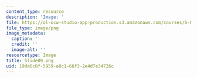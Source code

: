```yaml
---
content_type: resource
description: 'Image: '
file: https://ol-ocw-studio-app-production.s3.amazonaws.com/courses/6-004-computation-structures-spring-2017/19da6c8f5959a8c166f32e4d7e34726c_Slide09.png
file_type: image/png
image_metadata:
  caption: ''
  credit: ''
  image-alt: ''
resourcetype: Image
title: Slide09.png
uid: 19da6c8f-5959-a8c1-66f3-2e4d7e34726c
---
```

